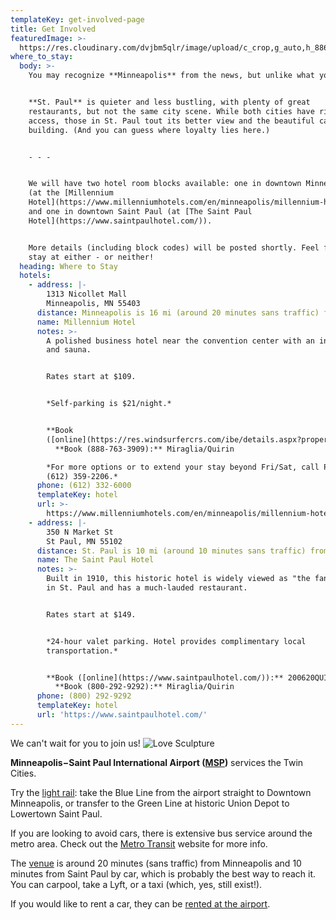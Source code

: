 ```yaml
---
templateKey: get-involved-page
title: Get Involved
featuredImage: >-
  https://res.cloudinary.com/dvjbm5qlr/image/upload/c_crop,g_auto,h_886,w_3208/v1581403478/DSC_0167_17043.NEF_tngvwj.jpg
where_to_stay:
  body: >-
    You may recognize **Minneapolis** from the news, but unlike what you might have seen there, it's actually the City of Lakes, not fire. It's a vibrant and fun city, with a dense downtown, lots of great restaurant options, attractions, and popular neighborhoods. Expect city traffic and parking.


    **St. Paul** is quieter and less bustling, with plenty of great
    restaurants, but not the same city scene. While both cities have river
    access, those in St. Paul tout its better view and the beautiful capitol
    building. (And you can guess where loyalty lies here.)


    - - -


    We will have two hotel room blocks available: one in downtown Minneapolis
    (at the [Millennium
    Hotel](https://www.millenniumhotels.com/en/minneapolis/millennium-hotel-minneapolis/))
    and one in downtown Saint Paul (at [The Saint Paul
    Hotel](https://www.saintpaulhotel.com/)).


    More details (including block codes) will be posted shortly. Feel free to
    stay at either - or neither!
  heading: Where to Stay
  hotels:
    - address: |-
        1313 Nicollet Mall
        Minneapolis, MN 55403
      distance: Minneapolis is 16 mi (around 20 minutes sans traffic) from our venue.
      name: Millennium Hotel
      notes: >-
        A polished business hotel near the convention center with an indoor pool
        and sauna.


        Rates start at $109.


        *Self-parking is $21/night.*


        **Book
        ([online](https://res.windsurfercrs.com/ibe/details.aspx?propertyid=13527&nights=1&checkin=06/19/2020&group=2006MIRWED/))**   
          **Book (888-763-3909):** Miraglia/Quirin

        *For more options or to extend your stay beyond Fri/Sat, call Paul at
        (612) 359-2206.*
      phone: (612) 332-6000
      templateKey: hotel
      url: >-
        https://www.millenniumhotels.com/en/minneapolis/millennium-hotel-minneapolis/
    - address: |-
        350 N Market St
        St Paul, MN 55102
      distance: St. Paul is 10 mi (around 10 minutes sans traffic) from our venue.
      name: The Saint Paul Hotel
      notes: >-
        Built in 1910, this historic hotel is widely viewed as "the fancy one"
        in St. Paul and has a much-lauded restaurant.


        Rates start at $149.


        *24-hour valet parking. Hotel provides complimentary local
        transportation.*


        **Book ([online](https://www.saintpaulhotel.com/)):** 200620QUIR  
          **Book (800-292-9292):** Miraglia/Quirin
      phone: (800) 292-9292
      templateKey: hotel
      url: 'https://www.saintpaulhotel.com/'
---
```

We can't wait for you to join us! ![Love Sculpture](https://res.cloudinary.com/dvjbm5qlr/image/upload/c_crop,g_north,h_3450,w_3024/v1581202922/get_involved/IMG_2250_kwlped.jpg)

**Minneapolis−Saint Paul International Airport ([MSP](https://www.mspairport.com/))** services the Twin Cities.

Try the [light rail](https://www.metrotransit.org/metro): take the Blue Line from the airport straight to Downtown Minneapolis, or transfer to the Green Line at historic Union Depot to Lowertown Saint Paul.

If you are looking to avoid cars, there is extensive bus service around the metro area. Check out the [Metro Transit](https://www.metrotransit.org/trip-planner) website for more info.

The [venue](https://www.google.com/maps/place/Bruentrup+Heritage+Farm+and+the+Maplewood+Historical+Society/@45.035173,-93.0090352,15z/data=!4m5!3m4!1s0x0:0xf2366bbf258a29da!8m2!3d45.035173!4d-93.0090352) is around 20 minutes (sans traffic) from Minneapolis and 10 minutes from Saint Paul by car, which is probably the best way to reach it. You can carpool, take a Lyft, or a taxi (which, yes, still exist!).

If you would like to rent a car, they can be [rented at the airport](https://www.mspairport.com/directions/ground-transportation/car-rentals).
